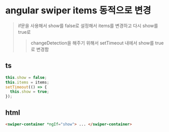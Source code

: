 # angular swiper items 동적으로 변경

> if문을 사용해서 show를 false로 설정해서 items를 변경하고 다시 show를 true로
>
> > changeDetection을 해주기 위해서 setTimeout 내에서 show를 true로 변경함

## ts

```ts
this.show = false;
this.items = items;
setTimeout(() => {
  this.show = true;
});
```

## html

```html
<swiper-container *ngIf="show"> ... </swiper-container>
```
